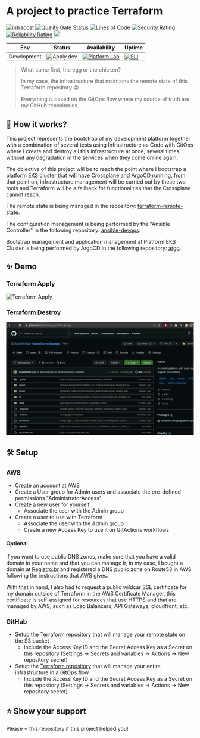 # A project to practice Terraform

[![infracost](https://img.shields.io/endpoint?url=https://dashboard.api.infracost.io/shields/json/fa2ad560-15ac-4983-a9b3-5235495c687f/repos/eda353d9-3112-4958-8a4c-b53d2afe8c8d/branch/1bc7a1df-a512-44f3-8e34-546c9eb13b70)](https://dashboard.infracost.io/org/kaio6fellipe/repos/eda353d9-3112-4958-8a4c-b53d2afe8c8d) [![Quality Gate Status](https://sonarcloud.io/api/project_badges/measure?project=kaio6fellipe_terraform-devops&metric=alert_status)](https://sonarcloud.io/summary/new_code?id=kaio6fellipe_terraform-devops)
[![Lines of Code](https://sonarcloud.io/api/project_badges/measure?project=kaio6fellipe_terraform-devops&metric=ncloc)](https://sonarcloud.io/summary/new_code?id=kaio6fellipe_terraform-devops)
[![Security Rating](https://sonarcloud.io/api/project_badges/measure?project=kaio6fellipe_terraform-devops&metric=security_rating)](https://sonarcloud.io/summary/new_code?id=kaio6fellipe_terraform-devops)
[![Reliability Rating](https://sonarcloud.io/api/project_badges/measure?project=kaio6fellipe_terraform-devops&metric=reliability_rating)](https://sonarcloud.io/summary/new_code?id=kaio6fellipe_terraform-devops)
![](https://img.shields.io/github/commit-activity/w/kaio6fellipe/terraform-devops)
  
| Env | Status | Availability | Uptime |
|-----|--------|--------------|--------|
| Development | ![Apply dev](https://github.com/kaio6fellipe/terraform-devops/actions/workflows/terraform-apply.yml/badge.svg) | [![Platform Lab](https://img.shields.io/uptimerobot/status/m794238146-c9373c4202f6118fe629cdb1?label=Platform%20Lab&logo=terraform&style=flat)](https://stats.uptimerobot.com/oklm0fDgvD) | [![SLI](https://img.shields.io/uptimerobot/ratio/m794238146-c9373c4202f6118fe629cdb1?label=Last%2030%20days)](https://stats.uptimerobot.com/oklm0fDgvD)

> What came first, the egg or the chicken?
>
> In my case, the infrastructure that maintains the remote state of this Terraform repository 😁
>
> Everything is based on the GitOps flow where my source of truth are my GitHub repositories.

## 🧐 How it works?

This project represents the bootstrap of my development platform together with a combination of several tests using Infrastructure as Code with GitOps where I create and destroy all this infrastructure at once, several times, without any degradation in the services when they come online again.

The objective of this project will be to reach the point where I bootstrap a platform EKS cluster that will have Crossplane and ArgoCD running, from that point on, infrastructure management will be carried out by these two tools and Terraform will be a fallback for functionalities that the Crossplane cannot reach.

The remote state is being managed in the repository: [terraform-remote-state](https://github.com/kaio6fellipe/terraform-remote-state).

The configuration management is being performed by the "Ansible Controller" in the following repository: [ansible-devops](https://github.com/kaio6fellipe/ansible-devops).

Bootstrap management and application management at Platform EKS Cluster is being performed by ArgoCD in the following repository: [argo](https://github.com/kaio6fellipe/argo).

## ✨ Demo

### **Terraform Apply**

![Terraform Apply](images/terraform-apply.gif)

### **Terraform Destroy**

![Terraform Destroy](images/terraform-destroy.gif)

## 🛠️ Setup

### **AWS**

- Create an account at AWS
- Create a User group for Admin users and associate the pre-defined permissions "AdministratorAccess"
- Create a new user for yourself
  - Associate the user with the Admin group
- Create a user to use with Terraform
  - Associate the user with the Admin group
  - Create a new Access Key to use it on GitActions workflows

#### **Optional**

if you want to use public DNS zones, make sure that you have a valid domain in your name and that you can manage it, in my case, I bought a domain at [Registro.br](https://registro.br/) and registered a DNS public zone on Route53 in AWS following the instructions that AWS gives.

With that in hand, I also had to request a public wildcar SSL certificate for my domain outside of Terraform in the AWS Certificate Manager, this certificate is self-assigned for resources that use HTTPS and that are managed by AWS, such as Load Balancers, API Gateways, cloudfront, etc.

### **GitHub**

- Setup the [Terraform repository](https://github.com/kaio6fellipe/terraform-remote-state) that will manage your remote state on the S3 bucket
  - Include the Access Key ID and the Secret Access Key as a Secret on this repository (Settings -> Secrets and variables -> Actions -> New repository secret)
- Setup the [Terraform repository](https://github.com/kaio6fellipe/terraform-devops) that will manage your entire infrastructure in a GitOps flow
  - Include the Access Key ID and the Secret Access Key as a Secret on this repository (Settings -> Secrets and variables -> Actions -> New repository secret)

## ⭐️ Show your support

Please ⭐️ this repository if this project helped you!
